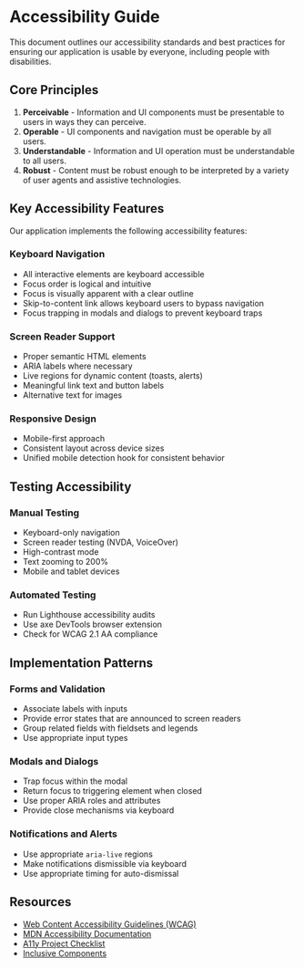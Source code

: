 # Accessibility Guide

This document outlines our accessibility standards and best practices for ensuring our application is usable by everyone, including people with disabilities.

## Core Principles

1. **Perceivable** - Information and UI components must be presentable to users in ways they can perceive.
2. **Operable** - UI components and navigation must be operable by all users.
3. **Understandable** - Information and UI operation must be understandable to all users.
4. **Robust** - Content must be robust enough to be interpreted by a variety of user agents and assistive technologies.

## Key Accessibility Features

Our application implements the following accessibility features:

### Keyboard Navigation

- All interactive elements are keyboard accessible
- Focus order is logical and intuitive
- Focus is visually apparent with a clear outline
- Skip-to-content link allows keyboard users to bypass navigation
- Focus trapping in modals and dialogs to prevent keyboard traps

### Screen Reader Support

- Proper semantic HTML elements
- ARIA labels where necessary
- Live regions for dynamic content (toasts, alerts)
- Meaningful link text and button labels
- Alternative text for images

### Responsive Design

- Mobile-first approach
- Consistent layout across device sizes
- Unified mobile detection hook for consistent behavior

## Testing Accessibility

### Manual Testing

- Keyboard-only navigation
- Screen reader testing (NVDA, VoiceOver)
- High-contrast mode
- Text zooming to 200%
- Mobile and tablet devices

### Automated Testing

- Run Lighthouse accessibility audits
- Use axe DevTools browser extension
- Check for WCAG 2.1 AA compliance

## Implementation Patterns

### Forms and Validation

- Associate labels with inputs
- Provide error states that are announced to screen readers
- Group related fields with fieldsets and legends
- Use appropriate input types

### Modals and Dialogs

- Trap focus within the modal
- Return focus to triggering element when closed
- Use proper ARIA roles and attributes
- Provide close mechanisms via keyboard

### Notifications and Alerts

- Use appropriate `aria-live` regions
- Make notifications dismissible via keyboard
- Use appropriate timing for auto-dismissal

## Resources

- [Web Content Accessibility Guidelines (WCAG)](https://www.w3.org/WAI/standards-guidelines/wcag/)
- [MDN Accessibility Documentation](https://developer.mozilla.org/en-US/docs/Web/Accessibility)
- [A11y Project Checklist](https://www.a11yproject.com/checklist/)
- [Inclusive Components](https://inclusive-components.design/) 